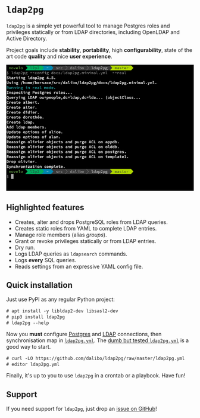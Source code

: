 <h1><code>ldap2pg</code></h1>

`ldap2pg` is a simple yet powerful tool to manage Postgres roles and privileges
statically or from LDAP directories, including OpenLDAP and Active Directory.

Project goals include **stability**, **portability**, high **configurability**,
state of the art code **quality** and nice **user experience**.

![Screenshot](img/screenshot.png)


## Highlighted features

- Creates, alter and drops PostgreSQL roles from LDAP queries.
- Creates static roles from YAML to complete LDAP entries.
- Manage role members (alias *groups*).
- Grant or revoke privileges statically or from LDAP entries.
- Dry run.
- Logs LDAP queries as `ldapsearch` commands.
- Logs **every** SQL queries.
- Reads settings from an expressive YAML config file.


## Quick installation

Just use PyPI as any regular Python project:

``` console
# apt install -y libldap2-dev libsasl2-dev
# pip3 install ldap2pg
# ldap2pg --help
```

Now you **must** configure [Postgres](cookbook.md#configure-postgres-connection)
and [LDAP](cookbook.md#query-ldap) connections, then synchronisation map in
[`ldap2pg.yml`](config.md). The [dumb but tested
`ldap2pg.yml`](https://github.com/dalibo/ldap2pg/blob/master/ldap2pg.yml) is a
good way to start.

``` console
# curl -LO https://github.com/dalibo/ldap2pg/raw/master/ldap2pg.yml
# editor ldap2pg.yml
```

Finally, it's up to you to use `ldap2pg` in a crontab or a playbook. Have fun!


## Support

If you need support for `ldap2pg`, just drop an [issue on
GitHub](https://github.com/dalibo/ldap2pg/issues/new)!

